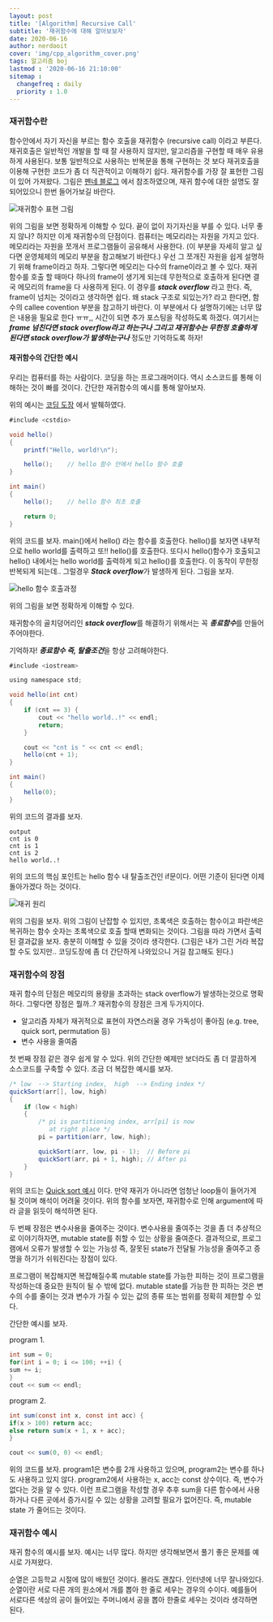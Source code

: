 ```yaml
---
layout: post
title: '[Algorithm] Recursive Call'
subtitle: '재귀함수에 대해 알아보보자'
date: 2020-06-16
author: nerdooit
cover: 'img/cpp_algorithm_cover.png'
tags: 알고리즘 boj
lastmod : '2020-06-16 21:10:00'
sitemap :
  changefreq : daily
  priority : 1.0
---
```

### 재귀함수란
함수안에서 자기 자신을 부르는 함수 호출을 재귀함수 (recursive call) 이라고
부른다. 재귀호출은 일반적인 개발을 할 때 잘 사용하지 않지만, 알고리즘을 구현할
때 매우 유용하게 사용된다. 보통 일반적으로 사용하는 반복문을 통해 구현하는 것
보다 재귀호출을 이용해 구현한 코드가 좀 더 직관적이고 이해하기 쉽다. 재귀함수를
가장 잘 표현한 그림이 있어 가져왔다. 그림은 [펜네 블로그](https://blog.naver.com/jjanggu327/220758103921) 에서 참조하였으며, 재귀 함수에 대한 설명도 잘되어있으니 한번 들어가보길 바란다.

![재귀함수 표현 그림](/img/recursive.png)

위의 그림을 보면 정확하게 이해할 수 있다. 끝이 없이 자기자신을 부를 수 있다.
너무 좋지 않나? 하지만 이게 재귀함수의 단점이다. 컴퓨터는 메모리라는 자원을
가지고 있다. 메모리라는 자원을 쪼개서 프로그램들이 공유해서 사용한다. (이 부분을
		자세히 알고 싶다면 운영체제의 메모리 부분을 참고해보기 바란다.) 우선 그
쪼개진 자원을 쉽게 설명하기 위해 frame이라고 하자. 그렇다면 메모리는 다수의
frame이라고 볼 수 있다. 재귀 함수를 호출 할 때마다 하나의 frame이 생기게 되는데
무한적으로 호출하게 된다면 결국 메모리의 frame을 다 사용하게 된다. 이 경우를
***stack overflow*** 라고 한다. 즉, frame이 넘치는 것이라고 생각하면 쉽다. 왜
stack 구조로 되있는가? 라고 한다면, 함수의 callee covention 부분을 참고하기
바란다. 이 부분에서 다 설명하기에는 너무 많은 내용을 필요로 한다 ㅠㅠ,, 시간이
되면 추가 포스팅을 작성하도록 하겠다. 여기서는 ***frame 넘친다면 stack overflow라고
하는구나 그리고 재귀함수는 무한정 호출하게 된다면 stack overflow가
발생하는구나*** 정도만 기억하도록 하자!

#### 재귀함수의 간단한 예시
우리는 컴퓨터를 하는 사람이다. 코딩을 하는 프로그래머이다. 역시 소스코드를 통해
이해하는 것이 빠를 것이다. 간단한 재귀함수의 예시를 통해 알아보자.

위의 예시는 [코딩 도장](https://dojang.io/mod/page/view.php?id=584) 에서 발췌하였다.

```java
#include <cstdio>

void hello()
{
    printf("Hello, world!\n");

    hello();    // hello 함수 안에서 hello 함수 호출
}

int main()
{
    hello();    // hello 함수 최초 호출

    return 0;
}
```

위의 코드를 보자. main()에서 hello() 라는 함수를 호출한다. hello()를 보자면
내부적으로 hello world를 출력하고 또!! hello()를 호출한다. 또다시 hello()함수가
호출되고 hello() 내에서는 hello world를 출력하게 되고 hello()를 호출한다. 이
동작이 무한정 반복되게 되는데.. 그럴경우 ***Stack overflow***가 발생하게 된다.
그림을 보자.

![hello 함수 호출과정](/img/coding_dojang.png)

위의 그림을 보면 정확하게 이해할 수 있다.

재귀함수의 골치덩어리인  ***stack overflow***를 해결하기 위해서는 꼭
***종료함수***를 만들어주어야한다.

기억하자! ***종료함수 즉, 탈출조건***을 항상 고려해야한다.

```java
#include <iostream>

using namespace std;

void hello(int cnt)
{
	if (cnt == 3) {
		cout << "hello world..!" << endl;
		return;
	}

	cout << "cnt is " << cnt << endl;
	hello(cnt + 1);
}

int main()
{
	hello(0);
}
```

위의 코드의 결과를 보자.

```
output
cnt is 0
cnt is 1
cnt is 2
hello world..!
```

위의 코드의 핵심 포인트는 hello 함수 내 탈출조건인 if문이다. 어떤 기준이 된다면
이제 돌아가겠다 하는 것이다.

![재귀 원리](/img/recursive_1.png)

위의 그림을 보자. 위의 그림이 난잡할 수 있지만, 초록색은 호출하는 함수이고
파란색은 복귀하는 함수 숫자는 초록색으로 호출 할때 변화되는 것이다. 그림을 따라
가면서 출력된 결과값을 보자. 충분히 이해할 수 있을 것이라 생각한다. (그림은 내가
		그린 거라 복잡할 수도 있지만.. 코딩도장에 좀 더 간단하게 나와있으니 거길
		참고해도 된다.)

### 재귀함수의 장점
재귀 함수의 단점은 메모리의 용량을 초과하는 stack overflow가 발생하는것으로
명확하다. 그렇다면 장점은 뭘까..? 재귀함수의 장점은 크게 두가지이다.

- 알고리즘 자체가 재귀적으로 표현이 자연스러울 경우 가독성이 좋아짐 (e.g. tree,
		quick sort, permutation 등)
- 변수 사용을 줄여줌

첫 번째 장점 같은 경우 쉽게 알 수 있다. 위의 간단한 예제만 보더라도 좀 더
깔끔하게 소스코드를 구축할 수 있다. 조금 더 복잡한 예시를 보자.

```java
/* low  --> Starting index,  high  --> Ending index */
quickSort(arr[], low, high)
{
    if (low < high)
    {
        /* pi is partitioning index, arr[pi] is now
           at right place */
        pi = partition(arr, low, high);

        quickSort(arr, low, pi - 1);  // Before pi
        quickSort(arr, pi + 1, high); // After pi
    }
}
```

위의 코드는 [Quick sort 예시](https://www.geeksforgeeks.org/quick-sort/) 이다.
만약 재귀가 아니라면 엄청난 loop들이 들어가게 될 것이며 해석이 어려울 것이다.
위의 함수를 보자면, 재귀함수로 인해 argument에 따라 글을 읽듯이 해석하면 된다.

두 번째 장점은 변수사용을 줄여주는 것이다. 변수사용을 줄여주는 것을 좀 더
추상적으로 이야기하자면, mutable state를 취할 수 있는 상황을 줄여준다.
결과적으로, 프로그램에서 오류가 발생할 수 있는 가능성 즉, 잘못된 state가 전달될
가능성을 줄여주고 증명을 하기가 쉬워진다는 장점이 있다.

프로그램이 복잡해지면 복잡해질수록 mutable state를 가능한 피하는 것이 프로그램을
작성하는데 중요한 원칙이 될 수 밖에 없다. mutable state를 가능한 한 피하는 것은
변수의 수를 줄이는 것과 변수가 가질 수 있는 값의 종류 또는 범위를 정확히 제한할
수 있다.

간단한 예시를 보자.

program 1.

```java
int sum = 0;
for(int i = 0; i <= 100; ++i) {
sum += i;
}
cout << sum << endl;
```

program 2.

```java
int sum(const int x, const int acc) {
if(x > 100) return acc;
else return sum(x + 1, x + acc);
}

cout << sum(0, 0) << endl;
```

위의 코드를 보자. program1은 변수를 2개 사용하고 있으며, program2는 변수를
하나도 사용하고 있지 않다. program2에서 사용하는 x, acc는 const 상수이다. 즉,
	변수가 없다는 것을 알 수 있다. 이런 프로그램을 작성할 경우 추후 sum을 다른
	함수에서 사용하거나 다른 곳에서 증가시킬 수 있는 상황을 고려할 필요가
	없어진다. 즉, mutable state 가 줄어드는 것이다.

### 재귀함수 예시
재귀 함수의 예시를 보자. 예시는 너무 많다. 하지만 생각해보면서 풀기 좋은 문제를
예시로 가져왔다.

순열은 고등학교 시절에 많이 배웠던 것이다. 몰라도 괜찮다. 인터넷에 너무
잘나와있다. 순열이란 서로 다른 개의 원소에서 개를 뽑아 한 줄로 세우는 경우의
수이다. 예를들어 서로다른 색상의 공이 들어있는 주머니에서 공을 뽑아 한줄로
세우는 것이라 생각하면 된다.
